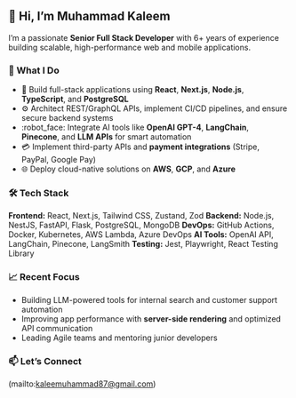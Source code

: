 ## :wave: Hi, I’m Muhammad Kaleem
I’m a passionate **Senior Full Stack Developer** with 6+ years of experience building scalable, high-performance web and mobile applications.
### :rocket: What I Do
- :bricks: Build full-stack applications using **React**, **Next.js**, **Node.js**, **TypeScript**, and **PostgreSQL**
- :gear: Architect REST/GraphQL APIs, implement CI/CD pipelines, and ensure secure backend systems
- :robot_face: Integrate AI tools like **OpenAI GPT-4**, **LangChain**, **Pinecone**, and **LLM APIs** for smart automation
- :credit_card: Implement third-party APIs and **payment integrations** (Stripe, PayPal, Google Pay)
- :globe_with_meridians: Deploy cloud-native solutions on **AWS**, **GCP**, and **Azure**
### :hammer_and_wrench: Tech Stack
**Frontend:** React, Next.js, Tailwind CSS, Zustand, Zod
**Backend:** Node.js, NestJS, FastAPI, Flask, PostgreSQL, MongoDB
**DevOps:** GitHub Actions, Docker, Kubernetes, AWS Lambda, Azure DevOps
**AI Tools:** OpenAI API, LangChain, Pinecone, LangSmith
**Testing:** Jest, Playwright, React Testing Library
### :chart_with_upwards_trend: Recent Focus
- Building LLM-powered tools for internal search and customer support automation
- Improving app performance with **server-side rendering** and optimized API communication
- Leading Agile teams and mentoring junior developers
### :mailbox: Let’s Connect
(mailto:kaleemuhammad87@gmail.com)
